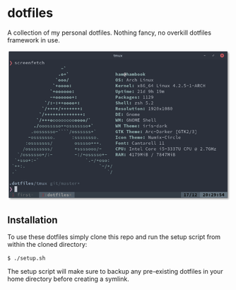 dotfiles
========

A collection of my personal dotfiles. Nothing fancy, no overkill dotfiles framework in use.

![screenshot](screenshot.png)

Installation
------------
To use these dotfiles simply clone this repo and run the setup script from within the cloned directory:

    $ ./setup.sh

The setup script will make sure to backup any pre-existing dotfiles in your home directory before creating a symlink.


